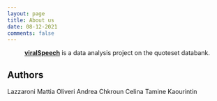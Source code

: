 ```yaml
---
layout: page
title: About us
date: 08-12-2021
comments: false
---
```

    
<center><a href="https://kaoutamine.github.io/viralSpeech/"><b>viralSpeech</b></a> is a data analysis project on the quoteset databank.</center>

## Authors
Lazzaroni Mattia
Oliveri Andrea
Chkroun Celina
Tamine Kaourintin





